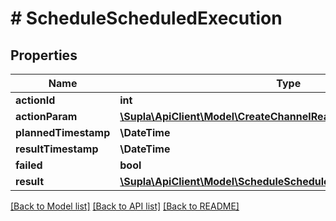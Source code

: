 # # ScheduleScheduledExecution

## Properties

Name | Type | Description | Notes
------------ | ------------- | ------------- | -------------
**actionId** | **int** |  | [optional]
**actionParam** | [**\Supla\ApiClient\Model\CreateChannelReactionRequestActionParam**](CreateChannelReactionRequestActionParam.md) |  | [optional]
**plannedTimestamp** | **\DateTime** |  | [optional]
**resultTimestamp** | **\DateTime** |  | [optional]
**failed** | **bool** |  | [optional]
**result** | [**\Supla\ApiClient\Model\ScheduleScheduledExecutionResult**](ScheduleScheduledExecutionResult.md) |  | [optional]

[[Back to Model list]](../../README.md#models) [[Back to API list]](../../README.md#endpoints) [[Back to README]](../../README.md)
